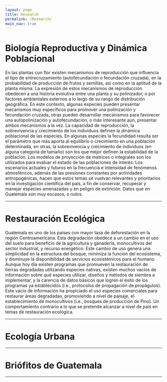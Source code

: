 ```yaml
---
layout: page
title: Research
permalink: /Research/
main_nav: true
---
```

<h1 id="headings">Biología Reproductiva y Dinámica Poblacional</h1>

<p>En las plantas con flor existen mecanismos de reproducción que influencia el tipo de entrecruzamiento (autofecundación o fecundación cruzada), en la probabilidad de producción de frutos y semillas, así como en la aptitud de la planta misma. La expresión de estos mecanismos de reproducción obedecen a una historia evolutiva entre una planta y su polinizador, o por factores ambientales externos a lo largo de su rango de distribución geográfica. En este contexto, algunas especies pueden presentar mecanismos muy específicos para promover una polinización y fecundación cruzada, otras pueden desarrollar mecanismos para favorecer una autopolinización y autofecundación, o más interesante aún, presentar ambos mecanismos a la vez. La capacidad de reproducción, la sobrevivencia y crecimiento de los individuos definen la dinámica poblacional de las especies. En algunas especies la fecundidad resulta ser el parámetro que más aporta al equilibrio o crecimiento en una población determinada, en otras, la sobrevivencia y crecimiento de individuos (en alguna categoría de tamaño) son los que mejor definen la estabilidad de la población. Los modelos de proyección de matrices o integrales son los utilizados para evaluar el estado de las poblaciones de interés. Los escenarios actuales y futuros en la frecuencia e intensidad de fenómenos atmosféricos, además de las presiones constantes por actividades antropogénicas, hacen que estos temas se vuelvan relevantes y prioritarios en la investigación científica del país, a fin de conservar, recuperar y manejar especies amenazadas y en peligro de extinción. Datos que en Guatemala son muy escasos, o nulos.</p>

<hr>

<h1 id="headings">Restauración Ecológica</h1>

<p>Guatemala es uno de los países con mayor tasa de deforestación en la región Centroamericana. Esta degradación obedece a un cambio en el uso del suelo para beneficio de la agricultura y ganadería, monocultivos del sector industrial, y recurso energético. Este cambio de uso genera una simplicidad en la estructura del bosque, minimiza la función del ecosistema, y disminuye la disponibilidad de servicios ecosistémicos para el humano. Aunque hoy día existen programas que promueven la restauración de tierras degradadas utilizando especies nativas, existen muchos vacíos de información sobre qué especies utilizar, diseños y métodos de siembra a implementar, y la carencia de datos básicos que logren el éxito de los programas ya establecidos (i.e., protocolos de propagación de propágulos). Este vacío de información ha propiciado el uso especies comerciales para restaurar áreas degradadas, promoviendo a nivel de paisaje, el establecimiento de monocultivos (i.e., bosques de producción de Pino). Un comportamiento contrario a lo que se pretende alcanzar a nivel de país en temas de restauración ecológica.</p>

<hr>

<h1 id="paragraph">Ecología Urbana</h1>

<p></p>

<hr>

<h1 id="paragraph">Briófitos de Guatemala</h1>

<p></p>

<hr>

